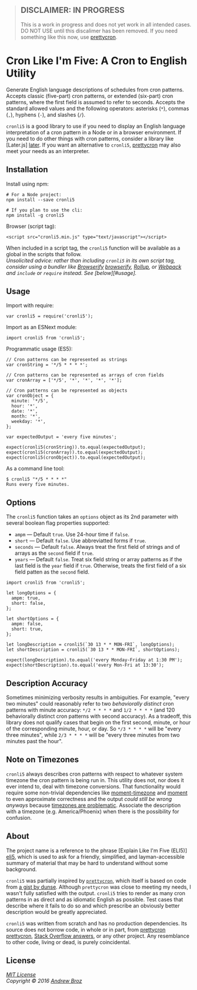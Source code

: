 > ## DISCLAIMER: IN PROGRESS
> 
> This is a work in progress and does not yet work in all intended cases. DO
> NOT USE until this discalimer has been removed. If you need something like
> this now, use [prettycron][prettycron].

# Cron Like I'm Five: A Cron to English Utility

Generate English language descriptions of schedules from cron patterns.
Accepts classic (five-part) cron patterns, or extended (six-part) cron
patterns, where the first field is assumed to refer to seconds. Accepts the
standard allowed values and the following operators: asterisks (`*`), commas
(`,`), hyphens (`-`), and slashes (`/`).

`cronli5` is a good library to use if you need to display an English language
interpretation of a cron pattern in a Node or in a browser environment. If you
need to do other things with cron patterns, consider a library like [Later.js]
[later]. If you want an alternative to `cronli5`, [prettycron][prettycron] may
also meet your needs as an interpreter.

## Installation

Install using npm:
```
# For a Node project:
npm install --save cronli5

# If you plan to use the cli:
npm install -g cronli5
```

Browser (script tag):
```
<script src="cronli5.min.js" type="text/javascript"></script>
```

When included in a script tag, the `cronli5` function will be available as a
global in the scripts that follow.  
_Unsolicited advice: rather than including
`cronli5` in its own script tag, consider using a bundler like [Browserify]
[browserify], [Rollup][rollup], or [Webpack][webpack] and `include` or
`require` instead. See [below][#usage]._

## Usage

Import with require:
```
var cronli5 = require('cronli5');
```

Import as an ESNext module:
```
import cronli5 from 'cronli5';
```

Programmatic usage (ES5):
```
// Cron patterns can be represented as strings
var cronString = '*/5 * * * *';

// Cron patterns can be represented as arrays of cron fields
var cronArray = ['*/5', '*', '*', '*', '*'];

// Cron patterns can be represented as objects
var cronObject = {
  minute: '*/5',
  hour: '*',
  date: '*',
  month: '*',
  weekday: '*',
};

var expectedOutput = 'every five minutes';

expect(cronli5(cronString)).to.equal(expectedOutput);
expect(cronli5(cronArray)).to.equal(expectedOutput);
expect(cronli5(cronObject)).to.equal(expectedOutput);
```

As a command line tool:
```
$ cronli5 "*/5 * * * *"
Runs every five minutes.
```

## Options

The `cronli5` function takes an `options` object as its 2nd parameter with
several boolean flag properties supported:

* `ampm` &mdash; Default `true`. Use 24-hour time if `false`.
* `short` &mdash; Default `false`. Use abbreviatted forms if `true`.
* `seconds` &mdash; Default `false`. Always treat the first field of strings
and of arrays as the `second` field if `true`.
* `years` &mdash; Default `false`. Treat six field string or array patterns as
if the last field is the `year` field if `true`. Otherwise, treats the first
field of a six field patten as the `second` field.

```
import cronli5 from 'cronli5';

let longOptions = {
  ampm: true,
  short: false,
};

let shortOptions = {
  ampm: false,
  short: true,
};

let longDescription = cronli5(`30 13 * * MON-FRI`, longOptions);
let shortDescription = cronli5(`30 13 * * MON-FRI`, shortOptions);

expect(longDescription).to.equal('every Monday-Friday at 1:30 PM');
expect(shortDescription).to.equal('every Mon-Fri at 13:30');
```

## Description Accuracy

Sometimes minimizing verbosity results in ambiguities. For example, "every two
minutes" could reasonably refer to two _behaviorally distinct_ cron patterns
with minute accuracy: `*/2 * * * *` and `1/2 * * * *` (and 120 behaviorally
distinct cron patterns with second accuracy). As a tradeoff, this library does
not qualify cases that begin on the first second, minute, or hour of the
corresponding minute, hour, or day. So `*/3 * * * *` will be "every three
minutes", while `2/3 * * * *` will be "every three minutes from two minutes
past the hour".

## Note on Timezones

`cronli5` always describes cron patterns with respect to whatever system
timezone the cron pattern is being run in. This utility does not, nor does it
ever intend to, deal with timezone conversions. That functionality would
require some non-trivial dependencies like [moment-timezone][moment-timezone]
and [moment][moment] to even approximate correctness and the output _could
still be wrong anyways_ because [timezones are problematic][timezones].
Associate the description with a timezone (e.g. America/Phoenix) when there is
the possibility for confusion.

## About

The project name is a reference to the phrase [Explain Like I'm Five (ELI5)]
[eli5], which is used to ask for a friendly, simplified, and layman-accessible
summary of material that may be hard to understand without some background.

`cronli5` was partially inspired by [`prettycron`][prettycron], which itself
is based on code from [a gist by dunse][dunse]. Although `prettycron` was
close to meeting my needs, I wasn't fully satisfied with the output. `cronli5`
tries to render as many cron patterns in as direct and as idiomatic English as
possible. Test cases that describe where it fails to do so and which prescribe
an obviously better description would be greatly appreciated.

`cronli5` was written from scratch and has no production dependencies. Its
source does not borrow code, in whole or in part, from [prettycron]
[prettycron], [Stack Overflow answers][stackoverflow], or any other project.
Any resemblance to other code, living or dead, is purely coincidental.

## License

*[MIT License][license]*  
_Copyright &copy; 2016 [Andrew Broz][abroz]_

[abroz]: https://github.com/abroz
[browserify]: http://browserify.org/
[dunse]: https://gist.github.com/dunse/3714957
[eli5]: https://www.reddit.com/r/explainlikeimfive/
[later]: https://bunkat.github.io/later/
[license]: ./LICENSE.md
[moment]: http://momentjs.com/
[moment-timezone]: http://momentjs.com/timezone/
[prettycron]: https://github.com/azza-bazoo/prettycron
[rollup]: http://rollupjs.org/
[stackoverflow]: https://stackoverflow.com/
[timezones]: https://www.w3.org/TR/timezone/
[webpack]: https://webpack.github.io/
